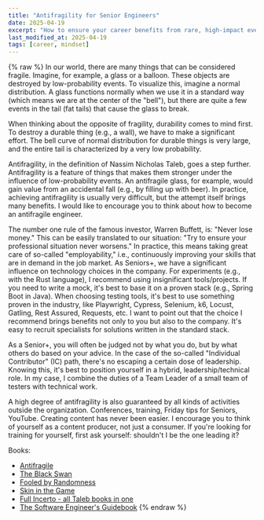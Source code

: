 ```yaml
---
title: "Antifragility for Senior Engineers"
date: 2025-04-19
excerpt: "How to ensure your career benefits from rare, high‑impact events."
last_modified_at: 2025-04-19
tags: [career, mindset]
---
```


{% raw %}
In our world, there are many things that can be considered fragile. Imagine, for example, a glass or a balloon. These
objects are destroyed by low-probability events. To visualize this, imagine a normal distribution. A glass functions
normally when we use it in a standard way (which means we are at the center of the "bell"), but there are quite a few
events in the tail (fat tails) that cause the glass to break.

When thinking about the opposite of fragility, durability comes to mind first. To destroy a durable thing (e.g., a
wall), we have to make a significant effort. The bell curve of normal distribution for durable things is very large, and
the entire tail is characterized by a very low probability.

Antifragility, in the definition of Nassim Nicholas Taleb, goes a step further. Antifragility is a feature of things
that makes them stronger under the influence of low-probability events. An antifragile glass, for example, would gain
value from an accidental fall (e.g., by filling up with beer).
In practice, achieving antifragility is usually very difficult, but the attempt itself brings many benefits. I would
like to encourage you to think about how to become an antifragile engineer.

The number one rule of the famous investor, Warren Buffett, is: "Never lose money." This can be easily translated to our
situation: "Try to ensure your professional situation never worsens." In practice, this means taking great care of
so-called "employability," i.e., continuously improving your skills that are in demand in the job market. As Seniors+,
we have a significant influence on technology choices in the company. For experiments (e.g., with the Rust language), I
recommend using insignificant tools/projects. If you need to write a mock, it's best to base it on a proven stack (e.g.,
Spring Boot in Java). When choosing testing tools, it's best to use something proven in the industry, like Playwright,
Cypress, Selenium, k6, Locust, Gatling, Rest Assured, Requests, etc. I want to point out that the choice I recommend
brings benefits not only to you but also to the company. It's easy to recruit specialists for solutions written in the
standard stack.

As a Senior+, you will often be judged not by what you do, but by what others do based on your advice. In the case of
the so-called "Individual Contributor" (IC) path, there's no escaping a certain dose of leadership. Knowing this, it's
best to position yourself in a hybrid, leadership/technical role. In my case, I combine the duties of a Team Leader of a
small team of testers with technical work.

A high degree of antifragility is also guaranteed by all kinds of activities outside the organization. Conferences,
training, Friday tips for Seniors, YouTube. Creating content has never been easier. I encourage you to think of yourself
as a content producer, not just a consumer. If you're looking for training for yourself, first ask yourself: shouldn't I
be the one leading it?

Books:
- [Antifragile](https://amzn.to/3Ufyalq)
- [The Black Swan](https://amzn.to/3Yv4zXC)
- [Fooled by Randomness](https://amzn.to/3YtKe4X)
- [Skin in the Game](https://amzn.to/3zVrli1)
- [Full Incerto - all Taleb books in one](https://amzn.to/4dNnwJu)
- [The Software Engineer's Guidebook](https://amzn.to/4ha0fnX)
{% endraw %}
